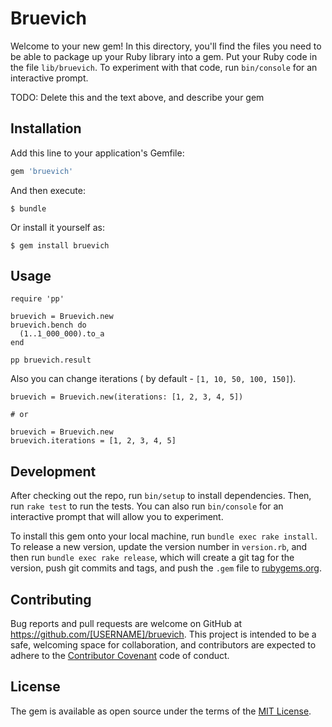 # Bruevich

Welcome to your new gem! In this directory, you'll find the files you need to be able to package up your Ruby library into a gem. Put your Ruby code in the file `lib/bruevich`. To experiment with that code, run `bin/console` for an interactive prompt.

TODO: Delete this and the text above, and describe your gem

## Installation

Add this line to your application's Gemfile:

```ruby
gem 'bruevich'
```

And then execute:

    $ bundle

Or install it yourself as:

    $ gem install bruevich

## Usage

```
require 'pp'

bruevich = Bruevich.new
bruevich.bench do
  (1..1_000_000).to_a
end

pp bruevich.result
```

Also you can change iterations ( by default - `[1, 10, 50, 100, 150]`).

```
bruevich = Bruevich.new(iterations: [1, 2, 3, 4, 5])

# or

bruevich = Bruevich.new
bruevich.iterations = [1, 2, 3, 4, 5]
```

## Development

After checking out the repo, run `bin/setup` to install dependencies. Then, run `rake test` to run the tests. You can also run `bin/console` for an interactive prompt that will allow you to experiment.

To install this gem onto your local machine, run `bundle exec rake install`. To release a new version, update the version number in `version.rb`, and then run `bundle exec rake release`, which will create a git tag for the version, push git commits and tags, and push the `.gem` file to [rubygems.org](https://rubygems.org).

## Contributing

Bug reports and pull requests are welcome on GitHub at https://github.com/[USERNAME]/bruevich. This project is intended to be a safe, welcoming space for collaboration, and contributors are expected to adhere to the [Contributor Covenant](http://contributor-covenant.org) code of conduct.


## License

The gem is available as open source under the terms of the [MIT License](http://opensource.org/licenses/MIT).

